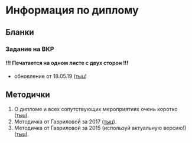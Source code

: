 # Информация по диплому

## Бланки

### Задание на ВКР
#### !!! Печатается на одном листе с двух сторон !!!
- обновление от 18.05.19 ([тыц](https://drive.google.com/file/d/1oQjo4i0bGcDUbl8k6fBuxMj6enSSPhas/view?usp=sharing "тыц"))

## Методички
1. О дипломе и всех сопутствующих мероприятиях очень коротко ([тыц](https://drive.google.com/file/d/1czgr2QbbMMd7DcG4d4FFIdN0lSafv3uR/view?usp=sharing "тыц")).
2. Методичка от Гавриловой за 2017 ([тыц](https://drive.google.com/file/d/1HVmBFeEifC7cWTcM-A3QLPkIsc7Bz6_e/view?usp=sharing "тыц")).
3. Методичка от Гавриловой за 2015 (используй актуальную версию!) ([тыц](https://drive.google.com/file/d/1GA6THhqPpC4UMkBAcgLZmyYW1ms5GZEK/view?usp=sharing "тыц")).
